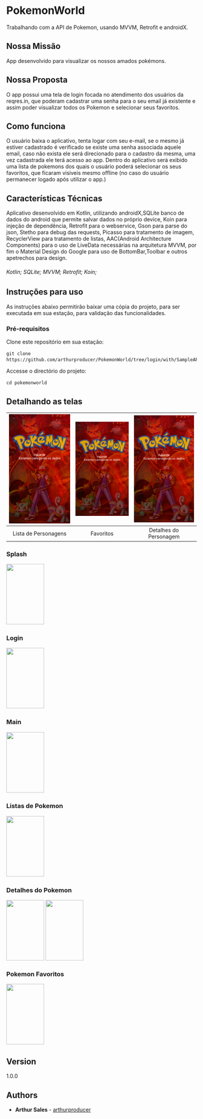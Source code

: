 # PokemonWorld
Trabalhando com a API de Pokemon, usando MVVM, Retrofit e androidX.

## Nossa Missão

App desenvolvido para visualizar os nossos amados pokémons. 

## Nossa Proposta

O app possui uma tela de login focada no atendimento dos usuários da reqres.in,
que poderam cadastrar uma senha para o seu email já existente e assim poder visualizar todos os Pokemon e selecionar seus favoritos. 

## Como funciona
O usuário baixa o aplicativo, tenta logar com seu e-mail, se o mesmo já estiver cadastrado é verificado se existe uma senha associada aquele email, caso não exista ele será direcionado para o cadastro da mesma, uma vez cadastrada ele terá acesso ao app.
Dentro do aplicativo será exibido uma lista de pokemons dos quais o usuário poderá selecionar os seus favoritos, que ficaram visiveis mesmo offline (no caso do usuário permanecer logado após utilizar o app.)

## Características Técnicas

Aplicativo desenvolvido em Kotlin, utilizando androidX,SQLite banco de dados do android que permite salvar dados no próprio device,
Koin para injeção de dependência, Retrofit para o webservice, Gson para parse do json, Stetho para debug das requests, Picasso para tratamento de imagem, RecyclerView para tratamento de listas, AAC(Android Architecture Components) para o uso de LiveData necessárias na arquitetura MVVM, por fim o Material Design do Google para uso de BottomBar,Toolbar e outros apetrechos para design.  

###### Kotlin; SQLite; MVVM; Retrofit; Koin;

## Instruções para uso

As instruções abaixo permitirão baixar uma cópia do projeto, para ser executada em sua estação, para validação das funcionalidades.

### Pré-requisitos

Clone este repositório em sua estação:

```
git clone https://github.com/arthurproducer/PokemonWorld/tree/login/with/SampleAPI
```

Accesse o directório do projeto:

```
cd pokemonworld
```

## Detalhando as telas
| ![Page1](printscreen/Splash.png)  | ![Page2](printscreen/Splash.png) | ![Page3](printscreen/Splash.png) |
|:---:|:---:|:---:|
| Lista de Personagens | Favoritos | Detalhes do Personagem |

### Splash
<img src="https://github.com/arthurproducer/PokemonWorld/blob/login/with/SampleAPI/printscreen/Splash.png" height="160" width="100">

### Login
<img src="https://github.com/arthurproducer/PokemonWorld/blob/login/with/SampleAPI/printscreen/Login.png" height="160" width="100">

### Main
<img src="https://github.com/arthurproducer/PokemonWorld/blob/login/with/SampleAPI/printscreen/Main.png" height="160" width="100">

### Listas de Pokemon
<img src="https://github.com/arthurproducer/PokemonWorld/blob/login/with/SampleAPI/printscreen/PokemonList.png" height="160" width="100">

### Detalhes do Pokemon
<img src="https://github.com/arthurproducer/PokemonWorld/blob/login/with/SampleAPI/printscreen/PokemonDetails.png" height="160" width="100">
<img src="https://github.com/arthurproducer/PokemonWorld/blob/login/with/SampleAPI/printscreen/PokemonDetailsBtFavorite.png" height="160" width="100">

### Pokemon Favoritos
<img src="https://github.com/arthurproducer/PokemonWorld/blob/login/with/SampleAPI/printscreen/PokemonFavorite.png" height="160" width="100">


## Version

1.0.0


## Authors
* **Arthur Sales** - [arthurproducer](https://github.com/arthurproducer)

